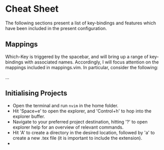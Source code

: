 # Cheat Sheet
The following sections present a list of key-bindings and features which have been included in the present configuration.

## Mappings
Which-Key is triggered by the spacebar, and will bring up a range of key-bindings with associated names.
Accordingly, I will focus attention on the mappings included in mappings.vim.
In particular, consider the following:

...


## Initialising Projects

- Open the terminal and run `nvim` in the home folder.
- Hit 'Space+e' to open the explorer, and 'Control+h' to hop into the explorer buffer.
- Navigate to your preferred project destination, hitting '?' to open explorer help for an overview of relevant commands.
- Hit 'A' to create a directory in the desired location, followed by 'a' to create a new .tex file (it is important to include the extension).
-

